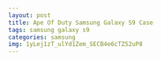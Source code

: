 ```yaml
---
layout: post
title: Ape Of Duty Samsung Galaxy S9 Case
tags: samsung galaxy s9
categories: samsung
img: 1yLej1zT_ulYd1Zem_SECB4e6cTZ52uP8
---
```

